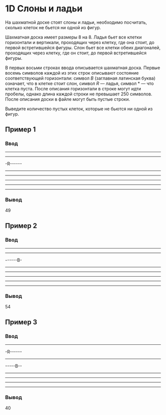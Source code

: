 # 1D Слоны и ладьи

На шахматной доске стоят слоны и ладьи, необходимо посчитать, сколько клеток не бьется ни одной из фигур.

Шахматная доска имеет размеры $8$ на $8$. Ладья бьет все клетки горизонтали и вертикали, проходящих через клетку, где она стоит, до первой встретившейся фигуры. Слон бьет все клетки обеих диагоналей, проходящих через клетку, где он стоит, до первой встретившейся фигуры.

В первых восьми строках ввода описывается шахматная доска. Первые восемь символов каждой из этих строк описывают состояние соответствующей горизонтали: символ $B$ (заглавная латинская буква) означает, что в клетке стоит слон, символ $R$ — ладья, символ * — что клетка пуста. После описания горизонтали в строке могут идти пробелы, однако длина каждой строки не превышает $250$ символов. После описания доски в файле могут быть пустые строки.

Выведите количество пустых клеток, которые не бьются ни одной из фигур.

## Пример 1

### Ввод

--------

--------

-R------

--------

--------

--------

--------

--------

### Вывод

49

## Пример 2

### Ввод

********

********

------B-

********

********

********

********

********

### Вывод

54

## Пример 3

### Ввод

********

-R------

********

-----B--

********

********

********

********

### Вывод

40
